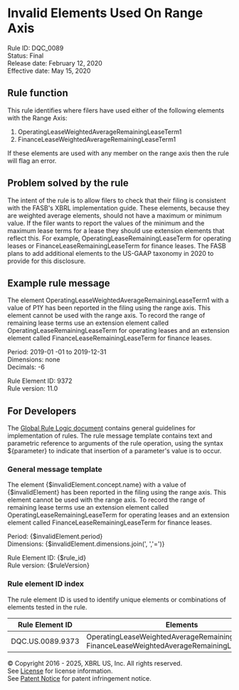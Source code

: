 # Invalid Elements Used On Range Axis  
Rule ID: DQC_0089  
Status: Final  
Release date: February 12, 2020  
Effective date: May 15, 2020  

## Rule function  
This rule identifies where filers have used either of the following elements with the Range Axis:  

1. OperatingLeaseWeightedAverageRemainingLeaseTerm1  
2. FinanceLeaseWeightedAverageRemainingLeaseTerm1  

If these elements are used with any member on the range axis then the rule will flag an error.  

## Problem solved by the rule  
The intent of the rule is to allow filers to check that their filing is consistent with the  FASB's XBRL implementation  guide.  These elements, because they are weighted average elements, should not have a maximum or minimum value.  If the filer wants to report the values of the minimum and the maximum lease terms for a lease they should use extension elements that reflect this.  For example, OperatingLeaseRemainingLeaseTerm for operating leases or FinanceLeaseRemainingLeaseTerm for finance leases.  The FASB plans to add additional elements to the US-GAAP taxonomy in 2020 to provide for this disclosure.  

## Example rule message  
The element OperatingLeaseWeightedAverageRemainingLeaseTerm1 with a value of P1Y has been reported in the filing using the range axis. This element cannot be used with the range axis. To record the range of remaining lease terms use an extension element called OperatingLeaseRemainingLeaseTerm for operating leases and an extension element called FinanceLeaseRemainingLeaseTerm for finance leases.  

Period: 2019-01 -01 to 2019-12-31  
Dimensions: none  
Decimals: -6  

Rule Element ID: 9372  
Rule version: 11.0  

## For Developers  
The [Global Rule Logic document](https://github.com/DataQualityCommittee/dqc_us_rules/blob/master/docs/GlobalRuleLogic.md) contains general guidelines for implementation of rules. The rule message template contains text and parametric reference to arguments of the rule operation, using the syntax ${parameter} to indicate that insertion of a parameter's value is to occur. 
  
### General message template  
The element {$invalidElement.concept.name} with a value of {$invalidElement} has been reported in the filing using the range axis. This element cannot be used with the range axis. To record the range of remaining lease terms use an extension element called OperatingLeaseRemainingLeaseTerm for operating leases and an extension element called FinanceLeaseRemainingLeaseTerm for finance leases.  

Period: {$invalidElement.period}  
Dimensions: {$invalidElement.dimensions.join(', ','=')}  

Rule Element ID: {$rule_id}  
Rule version: {$ruleVersion}  

### Rule element ID index 
The rule element ID is used to identify unique elements or combinations of elements tested in the rule. 
  
|Rule Element ID|Elements|  
|--------|--------|  
|DQC.US.0089.9373|OperatingLeaseWeightedAverageRemainingLeaseTerm1, FinanceLeaseWeightedAverageRemainingLeaseTerm1|  

© Copyright 2016 - 2025, XBRL US, Inc. All rights reserved.   
See [License](https://xbrl.us/dqc-license) for license information.  
See [Patent Notice](https://xbrl.us/dqc-patent) for patent infringement notice.  
